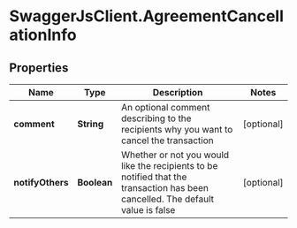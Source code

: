 # SwaggerJsClient.AgreementCancellationInfo

## Properties
Name | Type | Description | Notes
------------ | ------------- | ------------- | -------------
**comment** | **String** | An optional comment describing to the recipients why you want to cancel the transaction | [optional] 
**notifyOthers** | **Boolean** | Whether or not you would like the recipients to be notified that the transaction has been cancelled. The default value is false | [optional] 


